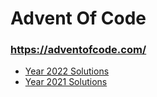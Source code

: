 # Advent Of Code
### https://adventofcode.com/

* [Year 2022 Solutions](/src/main/kotlin/year2022)
* [Year 2021 Solutions](/src/main/kotlin/year2021)
